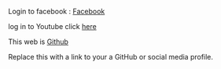 Login to facebook : [Facebook](facebook.com)

log in to Youtube click [here](youtube.com)

This web is [Github](github.com)

Replace this with a link to your a GitHub or social media profile.
